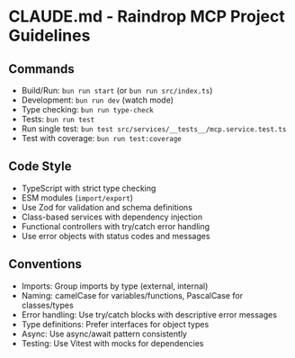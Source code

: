 # CLAUDE.md - Raindrop MCP Project Guidelines

## Commands
- Build/Run: `bun run start` (or `bun run src/index.ts`)
- Development: `bun run dev` (watch mode)
- Type checking: `bun run type-check`
- Tests: `bun run test`
- Run single test: `bun test src/services/__tests__/mcp.service.test.ts`
- Test with coverage: `bun run test:coverage`

## Code Style
- TypeScript with strict type checking
- ESM modules (`import/export`)
- Use Zod for validation and schema definitions
- Class-based services with dependency injection
- Functional controllers with try/catch error handling
- Use error objects with status codes and messages

## Conventions
- Imports: Group imports by type (external, internal)
- Naming: camelCase for variables/functions, PascalCase for classes/types
- Error handling: Use try/catch blocks with descriptive error messages
- Type definitions: Prefer interfaces for object types
- Async: Use async/await pattern consistently
- Testing: Use Vitest with mocks for dependencies